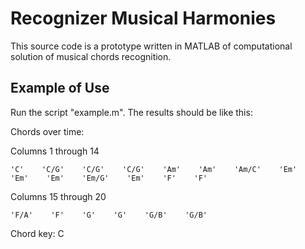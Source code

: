 # Recognizer Musical Harmonies
This source code is a prototype written in MATLAB of computational solution of musical chords recognition.

## Example of Use
Run the script "example.m". The results should be like this:

Chords over time: 

  Columns 1 through 14

    'C'    'C/G'    'C/G'    'C/G'    'Am'    'Am'    'Am/C'    'Em'    'Em'    'Em'    'Em/G'    'Em'    'F'    'F'

  Columns 15 through 20

    'F/A'    'F'    'G'    'G'    'G/B'    'G/B'

Chord key: 
C

